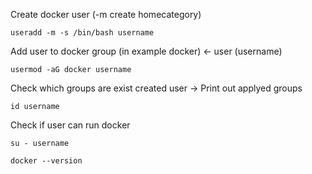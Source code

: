 Create docker user (-m create homecategory)
```
useradd -m -s /bin/bash username
```

Add user to docker group (in example docker) <- user (username)
```
usermod -aG docker username
```

Check which groups are exist created user -> Print out applyed groups
```
id username
```

Check if user can run docker

```
su - username
```
```
docker --version
```
